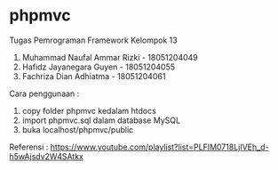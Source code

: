 # phpmvc

Tugas Pemrograman Framework Kelompok 13
1. Muhammad Naufal Ammar Rizki - 18051204049
2. Hafidz Jayanegara Guyen - 18051204055
3. Fachriza Dian Adhiatma - 18051204061

Cara penggunaan :
1. copy folder phpmvc kedalam htdocs
2. import phpmvc.sql dalam database MySQL
3. buka localhost/phpmvc/public

Referensi : 
https://www.youtube.com/playlist?list=PLFIM0718LjIVEh_d-h5wAjsdv2W4SAtkx
